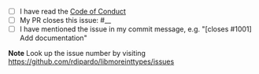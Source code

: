 
- [ ] I have read the [Code of Conduct][]
- [ ] My PR closes this issue: #__
- [ ] I have mentioned the issue in my commit message, e.g. "&#91;closes #1001&#93; Add documentation"

**Note**
Look up the issue number by visiting <https://github.com/rdipardo/libmoreinttypes/issues>

[Code of Conduct]: https://github.com/rdipardo/libmoreinttypes/blob/main/CODE_OF_CONDUCT.md
